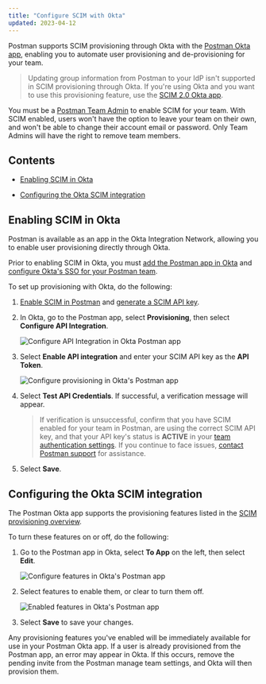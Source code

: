 ```yaml
---
title: "Configure SCIM with Okta"
updated: 2023-04-12
---
```


Postman supports SCIM provisioning through Okta with the [Postman Okta app](https://www.okta.com/integrations/postman/), enabling you to automate user provisioning and de-provisioning for your team.

> Updating group information from Postman to your IdP isn't supported in SCIM provisioning through Okta. If you're using Okta and you want to use this provisioning feature, use the [SCIM 2.0 Okta app](https://www.okta.com/integrations/scim-2-0-test-app-header-auth/).

You must be a [Postman Team Admin](/docs/collaborating-in-postman/roles-and-permissions/#team-roles) to enable SCIM for your team. With SCIM enabled, users won't have the option to leave your team on their own, and won't be able to change their account email or password. Only Team Admins will have the right to remove team members.

## Contents

* [Enabling SCIM in Okta](#enabling-scim-in-okta)

* [Configuring the Okta SCIM integration](#configuring-the-okta-scim-integration)

## Enabling SCIM in Okta

Postman is available as an app in the Okta Integration Network, allowing you to enable user provisioning directly through Okta.

Prior to enabling SCIM in Okta, you must [add the Postman app in Okta](https://www.okta.com/integrations/postman/) and [configure Okta's SSO for your Postman team](/docs/administration/sso/okta/).

To set up provisioning with Okta, do the following:

1. [Enable SCIM in Postman](/docs/administration/scim-provisioning/scim-provisioning-overview/#enabling-scim-in-postman) and [generate a SCIM API key](/docs/administration/scim-provisioning/scim-provisioning-overview/#generating-scim-api-key).

2. In Okta, go to the Postman app, select **Provisioning**, then select **Configure API Integration**.

    <img alt="Configure API Integration in Okta Postman app" src="https://assets.postman.com/postman-docs/postman-okta-app-configure-api-integration.jpg"/>

3. Select **Enable API integration** and enter your SCIM API key as the **API Token**.

    <img alt="Configure provisioning in Okta's Postman app" src="https://assets.postman.com/postman-docs/postman-okta-app-enable-provisioning.jpg"/>

4. Select **Test API Credentials**. If successful, a verification message will appear.

    > If verification is unsuccessful, confirm that you have SCIM enabled for your team in Postman, are using the correct SCIM API key, and that your API key's status is **ACTIVE** in your [team authentication settings](https://go.postman.co/settings/team/auth). If you continue to face issues, [contact Postman support](https://www.postman.com/support/) for assistance.

5. Select **Save**.

## Configuring the Okta SCIM integration

The Postman Okta app supports the provisioning features listed in the [SCIM provisioning overview](/docs/administration/scim-provisioning/scim-provisioning-overview/#scim-features).

To turn these features on or off, do the following:

1. Go to the Postman app in Okta, select **To App** on the left, then select **Edit**.

    <img alt="Configure features in Okta's Postman app" src="https://assets.postman.com/postman-docs/postman-okta-app-enable-features.jpg"/>

1. Select features to enable them, or clear to turn them off.

    <img alt="Enabled features in Okta's Postman app" src="https://assets.postman.com/postman-docs/postman-okta-app-enabled-features.jpg"/>

1. Select **Save** to save your changes.

Any provisioning features you've enabled will be immediately available for use in your Postman Okta app. If a user is already provisioned from the Postman app, an error may appear in Okta. If this occurs, remove the pending invite from the Postman manage team settings, and Okta will then provision them.
